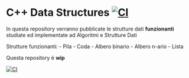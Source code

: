 # C++ Data Structures [![CI](https://github.com/danielegverra/esercitazione/actions/workflows/main.yml/badge.svg)](https://github.com/danielegverra/esercitazione/actions/workflows/main.yml)

In questa repository verranno pubblicate le strutture dati **funzionanti** studiate ed implementate ad Algoritmi e Strutture Dati

Strutture funzionanti:
    - Pila
    - Coda
    - Albero binario
    - Albero n-ario
    - Lista

Questa repository è **wip**

[![CI](https://github.com/danielegverra/esercitazione/actions/workflows/main.yml/badge.svg)](https://github.com/danielegverra/esercitazione/actions/workflows/main.yml)